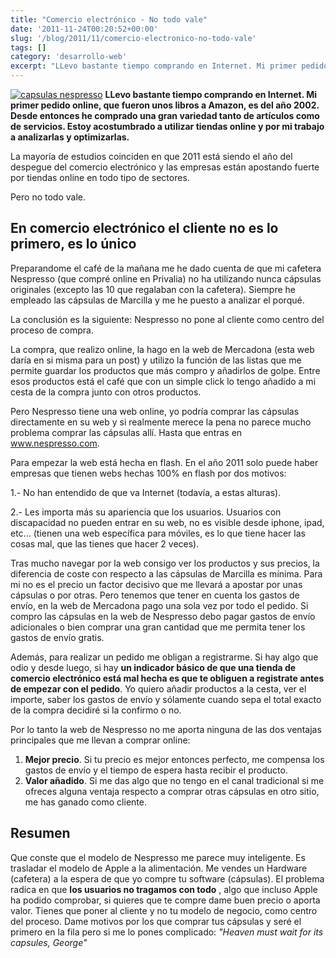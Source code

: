 ```yaml
---
title: "Comercio electrónico - No todo vale"
date: '2011-11-24T00:20:52+00:00'
slug: '/blog/2011/11/comercio-electronico-no-todo-vale'
tags: []
category: 'desarrollo-web'
excerpt: "LLevo bastante tiempo comprando en Internet. Mi primer pedido online, que fueron unos libros a Amazon, es del año 2002."
---
```

[![capsulas nespresso](http://static.squarespace.com/static/5303797ae4b0c6ad9e43f072/5303ce80e4b0400995a883d6/5303cf4ce4b0400995a88c1a/1392758604499/capsulas_nespresso.jpeg?format=original "capsulas\_nespresso")](http://static.squarespace.com/static/5303797ae4b0c6ad9e43f072/5303ce80e4b0400995a883d6/5303cf4ce4b0400995a88c1a/1392758604499/capsulas_nespresso.jpeg?format=original) **LLevo bastante tiempo comprando en Internet. Mi primer pedido online, que fueron unos libros a Amazon, es del año 2002. Desde entonces he comprado una gran variedad tanto de artículos como de servicios. Estoy acostumbrado a utilizar tiendas online y por mi trabajo a analizarlas y optimizarlas.**

<!--more-->La mayoría de estudios coinciden en que 2011 está siendo el año del despegue del comercio electrónico y las empresas están apostando fuerte por tiendas online en todo tipo de sectores.

Pero no todo vale.

## En comercio electrónico el cliente no es lo primero, es lo único

Preparandome el café de la mañana me he dado cuenta de que mi cafetera Nespresso (que compré online en Privalia) no ha utilizando nunca cápsulas originales (excepto las 10 que regalaban con la cafetera). Siempre he empleado las cápsulas de Marcilla y me he puesto a analizar el porqué.

La conclusión es la siguiente: Nespresso no pone al cliente como centro del proceso de compra.

La compra, que realizo online, la hago en la web de Mercadona (esta web daría en si misma para un post) y utilizo la función de las listas que me permite guardar los productos que más compro y añadirlos de golpe. Entre esos productos está el café que con un simple click lo tengo añadido a mi cesta de la compra junto con otros productos.

Pero Nespresso tiene una web online, yo podría comprar las cápsulas directamente en su web y si realmente merece la pena no parece mucho problema comprar las cápsulas allí. Hasta que entras en www.nespresso.com.

Para empezar la web está hecha en flash. En el año 2011 solo puede haber empresas que tienen webs hechas 100% en flash por dos motivos:

1.- No han entendido de que va Internet (todavía, a estas alturas).

2.- Les importa más su apariencia que los usuarios. Usuarios con discapacidad no pueden entrar en su web, no es visible desde iphone, ipad, etc... (tienen una web específica para móviles, es lo que tiene hacer las cosas mal, que las tienes que hacer 2 veces).

Tras mucho navegar por la web consigo ver los productos y sus precios, la diferencia de coste con respecto a las cápsulas de Marcilla es mínima. Para mi no es el precio un factor decisivo que me llevará a apostar por unas cápsulas o por otras. Pero tenemos que tener en cuenta los gastos de envío, en la web de Mercadona pago una sola vez por todo el pedido. Si compro las cápsulas en la web de Nespresso debo pagar gastos de envío adicionales o bien comprar una gran cantidad que me permita tener los gastos de envío gratis.

Además, para realizar un pedido me obligan a registrarme. Si hay algo que odio y desde luego, si hay **un indicador básico de que una tienda de comercio electrónico está mal hecha es que te obliguen a registrate antes de empezar con el pedido**. Yo quiero añadir productos a la cesta, ver el importe, saber los gastos de envío y sólamente cuando sepa el total exacto de la compra decidiré si la confirmo o no.

Por lo tanto la web de Nespresso no me aporta ninguna de las dos ventajas principales que me llevan a comprar online:

1. **Mejor precio**. Si tu precio es mejor entonces perfecto, me compensa los gastos de envío y el tiempo de espera hasta recibir el producto.
2. **Valor añadido**. Si me das algo que no tengo en el canal tradicional si me ofreces alguna ventaja respecto a comprar otras cápsulas en otro sitio, me has ganado como cliente.

## Resumen

Que conste que el modelo de Nespresso me parece muy inteligente. Es trasladar el modelo de Apple a la alimentación. Me vendes un Hardware (cafetera) a la espera de que yo compre tu software (cápsulas). El problema radica en que **los usuarios no tragamos con todo** , algo que incluso Apple ha podido comprobar, si quieres que te compre dame buen precio o aporta valor. Tienes que poner al cliente y no tu modelo de negocio, como centro del proceso. Dame motivos por los que comprar tus cápsulas y seré el primero en la fila pero si me lo pones complicado: _"Heaven must wait for its capsules, George"_
